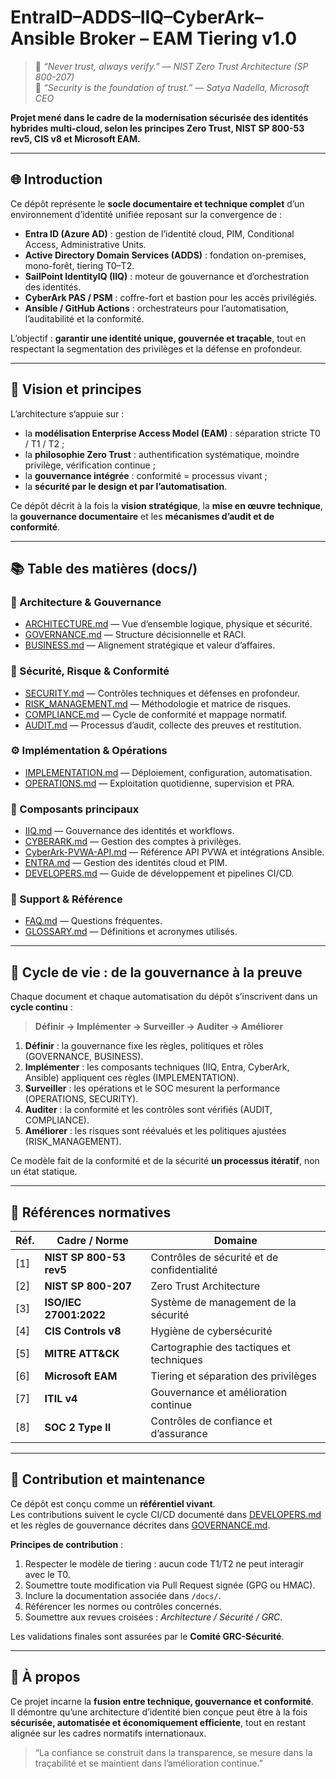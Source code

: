 # EntraID–ADDS–IIQ–CyberArk–Ansible Broker – EAM Tiering v1.0

> 💬 *“Never trust, always verify.” — NIST Zero Trust Architecture (SP 800-207)*  
> 💬 *“Security is the foundation of trust.” — Satya Nadella, Microsoft CEO*

**Projet mené dans le cadre de la modernisation sécurisée des identités hybrides multi-cloud, selon les principes Zero Trust, NIST SP 800-53 rev5, CIS v8 et Microsoft EAM.**

---

## 🌐 Introduction

Ce dépôt représente le **socle documentaire et technique complet** d’un environnement d’identité unifiée reposant sur la convergence de :

- **Entra ID (Azure AD)** : gestion de l’identité cloud, PIM, Conditional Access, Administrative Units.  
- **Active Directory Domain Services (ADDS)** : fondation on-premises, mono-forêt, tiering T0–T2.  
- **SailPoint IdentityIQ (IIQ)** : moteur de gouvernance et d’orchestration des identités.  
- **CyberArk PAS / PSM** : coffre-fort et bastion pour les accès privilégiés.  
- **Ansible / GitHub Actions** : orchestrateurs pour l’automatisation, l’auditabilité et la conformité.  

L’objectif : **garantir une identité unique, gouvernée et traçable**, tout en respectant la segmentation des privilèges et la défense en profondeur.

---

## 🧭 Vision et principes

L’architecture s’appuie sur :

- la **modélisation Enterprise Access Model (EAM)** : séparation stricte T0 / T1 / T2 ;  
- la **philosophie Zero Trust** : authentification systématique, moindre privilège, vérification continue ;  
- la **gouvernance intégrée** : conformité = processus vivant ;  
- la **sécurité par le design et par l’automatisation**.

Ce dépôt décrit à la fois la **vision stratégique**, la **mise en œuvre technique**, la **gouvernance documentaire** et les **mécanismes d’audit et de conformité**.

---

## 📚 Table des matières (docs/)

### 📘 Architecture & Gouvernance
- [ARCHITECTURE.md](./docs/ARCHITECTURE.md) — Vue d’ensemble logique, physique et sécurité.  
- [GOVERNANCE.md](./docs/GOVERNANCE.md) — Structure décisionnelle et RACI.  
- [BUSINESS.md](./docs/BUSINESS.md) — Alignement stratégique et valeur d’affaires.  

### 🔐 Sécurité, Risque & Conformité
- [SECURITY.md](./docs/SECURITY.md) — Contrôles techniques et défenses en profondeur.  
- [RISK_MANAGEMENT.md](./docs/RISK_MANAGEMENT.md) — Méthodologie et matrice de risques.  
- [COMPLIANCE.md](./docs/COMPLIANCE.md) — Cycle de conformité et mappage normatif.  
- [AUDIT.md](./docs/AUDIT.md) — Processus d’audit, collecte des preuves et restitution.  

### ⚙️ Implémentation & Opérations
- [IMPLEMENTATION.md](./docs/IMPLEMENTATION.md) — Déploiement, configuration, automatisation.  
- [OPERATIONS.md](./docs/OPERATIONS.md) — Exploitation quotidienne, supervision et PRA.  

### 🧩 Composants principaux
- [IIQ.md](./docs/IIQ.md) — Gouvernance des identités et workflows.  
- [CYBERARK.md](./docs/CYBERARK.md) — Gestion des comptes à privilèges.  
- [CyberArk-PVWA-API.md](./docs/CyberArk-PVWA-API.md) — Référence API PVWA et intégrations Ansible.  
- [ENTRA.md](./docs/ENTRA.md) — Gestion des identités cloud et PIM.  
- [DEVELOPERS.md](./docs/DEVELOPERS.md) — Guide de développement et pipelines CI/CD.  

### 💬 Support & Référence
- [FAQ.md](./docs/FAQ.md) — Questions fréquentes.  
- [GLOSSARY.md](./docs/GLOSSARY.md) — Définitions et acronymes utilisés.

---

## 🔄 Cycle de vie : de la gouvernance à la preuve

Chaque document et chaque automatisation du dépôt s’inscrivent dans un **cycle continu** :

> **Définir → Implémenter → Surveiller → Auditer → Améliorer**

1. **Définir** : la gouvernance fixe les règles, politiques et rôles (GOVERNANCE, BUSINESS).  
2. **Implémenter** : les composants techniques (IIQ, Entra, CyberArk, Ansible) appliquent ces règles (IMPLEMENTATION).  
3. **Surveiller** : les opérations et le SOC mesurent la performance (OPERATIONS, SECURITY).  
4. **Auditer** : la conformité et les contrôles sont vérifiés (AUDIT, COMPLIANCE).  
5. **Améliorer** : les risques sont réévalués et les politiques ajustées (RISK_MANAGEMENT).

Ce modèle fait de la conformité et de la sécurité **un processus itératif**, non un état statique.

---

## 🧠 Références normatives

| Réf. | Cadre / Norme | Domaine |
|------|----------------|---------|
| [1] | **NIST SP 800-53 rev5** | Contrôles de sécurité et de confidentialité |
| [2] | **NIST SP 800-207** | Zero Trust Architecture |
| [3] | **ISO/IEC 27001:2022** | Système de management de la sécurité |
| [4] | **CIS Controls v8** | Hygiène de cybersécurité |
| [5] | **MITRE ATT&CK** | Cartographie des tactiques et techniques |
| [6] | **Microsoft EAM** | Tiering et séparation des privilèges |
| [7] | **ITIL v4** | Gouvernance et amélioration continue |
| [8] | **SOC 2 Type II** | Contrôles de confiance et d’assurance |

---

## 🤝 Contribution et maintenance

Ce dépôt est conçu comme un **référentiel vivant**.  
Les contributions suivent le cycle CI/CD documenté dans [DEVELOPERS.md](./docs/DEVELOPERS.md) et les règles de gouvernance décrites dans [GOVERNANCE.md](./docs/GOVERNANCE.md).

**Principes de contribution** :
1. Respecter le modèle de tiering : aucun code T1/T2 ne peut interagir avec le T0.  
2. Soumettre toute modification via Pull Request signée (GPG ou HMAC).  
3. Inclure la documentation associée dans `/docs/`.  
4. Référencer les normes ou contrôles concernés.  
5. Soumettre aux revues croisées : *Architecture / Sécurité / GRC*.

Les validations finales sont assurées par le **Comité GRC-Sécurité**.

---

## 🧩 À propos

Ce projet incarne la **fusion entre technique, gouvernance et conformité**.  
Il démontre qu’une architecture d’identité bien conçue peut être à la fois **sécurisée, automatisée et économiquement efficiente**, tout en restant alignée sur les cadres normatifs internationaux.

> “La confiance se construit dans la transparence, se mesure dans la traçabilité et se maintient dans l’amélioration continue.”
